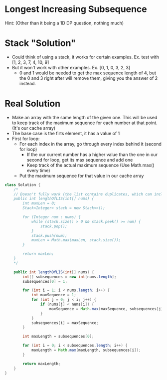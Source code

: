 # Longest Increasing Subsequence

Hint: (Other than it being a 1D DP question, nothing much)

# Stack "Solution"

- Could think of using a stack, it works for certain examples. Ex. test with [1, 2, 3, 7, 4, 10, 9]
- But it won't work with other examples. Ex. [0, 1, 0, 3, 2, 3]
  - 0 and 1 would be needed to get the max sequence length of 4, but the 0 and 3 right after will remove them, giving you the answer of 2 instead.

# Real Solution

- Make an array with the same length of the given one. This will be used to keep track of the maximum sequence for each number at that point. (It's our cache array)
- The base case is the firts element, it has a value of 1
- First for loop:
  - For each index in the array, go through every index behind it (second for loop)
    - If the our current number has a higher value than the one in our second for loop, get its max sequence and add one
    - Keep track of the actual maximum sequence (Use Math.max() every time)
  - Put the maximum sequence for that value in our cache array


``` java
class Solution {
    /*
    // Doesn't fully work (the list contains duplicates, which can include duplicate of the smallest value, negating the possible beginning of the list)
    public int lengthOfLIS(int[] nums) {
        int maxLen = 0;
        Stack<Integer> stack = new Stack<>();

        for (Integer num : nums) {
            while (stack.size() > 0 && stack.peek() >= num) {
                stack.pop();
            }
            stack.push(num);
            maxLen = Math.max(maxLen, stack.size());
        }

        return maxLen;
    }
    */

    public int lengthOfLIS(int[] nums) {
        int[] subsequences = new int[nums.length];
        subsequences[0] = 1;

        for (int i = 1; i < nums.length; i++) {
            int maxSequence = 1;
            for (int j = 0; j < i; j++) {
                if (nums[j] < nums[i]) {
                    maxSequence = Math.max(maxSequence, subsequences[j] + 1);
                }
            }
            subsequences[i] = maxSequence;
        }

        int maxLength = subsequences[0];

        for (int i = 0; i < subsequences.length; i++) {
            maxLength = Math.max(maxLength, subsequences[i]);
        }

        return maxLength;
    }
}
